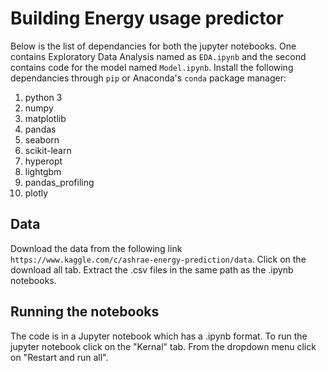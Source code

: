 # Building Energy usage predictor

Below is the list of dependancies for both the jupyter notebooks. One contains Exploratory Data Analysis named as `EDA.ipynb` and the second contains code for the model named `Model.ipynb`. Install the following dependancies through `pip` or Anaconda's `conda` package manager:
1. python 3
2. numpy
3. matplotlib
4. pandas
5. seaborn
6. scikit-learn
7. hyperopt
8. lightgbm
9. pandas_profiling
10. plotly

## Data
Download the data from the following link `https://www.kaggle.com/c/ashrae-energy-prediction/data`. Click on the download all tab. Extract the .csv files in the same path as the .ipynb notebooks.

## Running the notebooks
The code is in a Jupyter notebook which has a .ipynb format. To run the jupyter notebook click on the "Kernal" tab. From the dropdown menu click on "Restart and run all".
